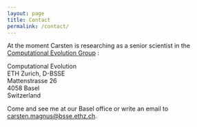 ```yaml
---
layout: page
title: Contact
permalink: /contact/
---
```


At the moment Carsten is researching as a senior scientist in the [Computational Evolution Group](http://www.bsse.ethz.ch/cevo) :

Computational Evolution  
  ETH Zurich, D-BSSE  
  Mattenstrasse 26  
  4058 Basel  
  Switzerland  

Come and see me at our Basel office or write an email to <carsten.magnus@bsse.ethz.ch>.
